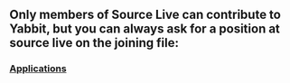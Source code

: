 ## Only members of Source Live can contribute to Yabbit, but you can always ask for a position at source live on the joining file:
### [Applications](https://gist.github.com/sayRequil/0700fc2aac75a534d8aca49ca3f89c9e)

